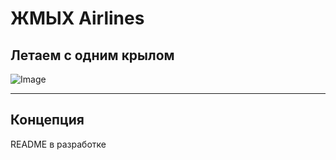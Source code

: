 # ЖМЫХ Airlines
## Летаем с одним крылом

![Image](https://github.com/illoprin/jmich-airlines/img/promo.jpg)

---

## Концепция
README в разработке